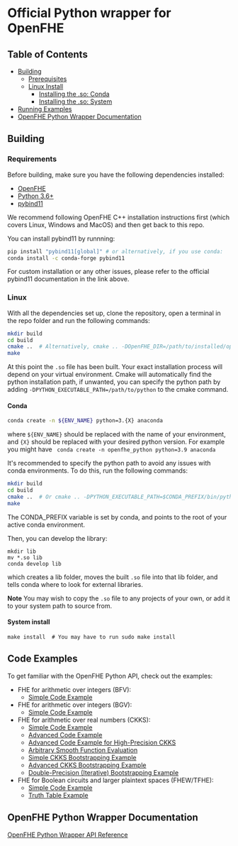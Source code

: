 # Official Python wrapper for OpenFHE

## Table of Contents

- [Building](#building)
  - [Prerequisites](#requirements)
  - [Linux Install](#linux)
    - [Installing the .so: Conda](#conda)
    - [Installing the .so: System](#system-install)
- [Running Examples](#code-examples)
- [OpenFHE Python Wrapper Documentation](#openfhe-python-wrapper-documentation)

## Building

### Requirements

Before building, make sure you have the following dependencies installed:

- [OpenFHE](https://openfhe-development.readthedocs.io/en/latest/sphinx_rsts/intro/installation/installation.html)
- [Python 3.6+](https://www.python.org/)
- [pybind11](https://pybind11.readthedocs.io/en/stable/installing.html)

We recommend following OpenFHE C++ installation instructions first (which covers Linux, Windows and MacOS) and then get back to this repo.

You can install pybind11 by runnning:
  
```bash
pip install "pybind11[global]" # or alternatively, if you use conda:
conda install -c conda-forge pybind11
```
For custom installation or any other issues, please refer to the official pybind11 documentation in the link above.

### Linux

With all the dependencies set up, clone the repository, open a terminal in the repo folder and run the following commands:

```bash
mkdir build
cd build
cmake ..  # Alternatively, cmake .. -DOpenFHE_DIR=/path/to/installed/openfhe
make
```

At this point the `.so` file has been built. Your exact installation process will depend on your virtual environment.
Cmake will automatically find the python installation path, if unwanted, you can specify the python path by adding `-DPYTHON_EXECUTABLE_PATH=/path/to/python` to the cmake command.

#### Conda

```bash
conda create -n ${ENV_NAME} python=3.{X} anaconda
```

where `${ENV_NAME}` should be replaced with the name of your environment, and `{X}` should be replaced with your desired python version. For example you might have `
conda create -n openfhe_python python=3.9 anaconda`

It's recommended to specify the python path to avoid any issues with conda environments.
To do this, run the following commands:

```bash
mkdir build
cd build
cmake ..  # Or cmake .. -DPYTHON_EXECUTABLE_PATH=$CONDA_PREFIX/bin/python
make
```

The CONDA_PREFIX variable is set by conda, and points to the root of your active conda environment.

Then, you can develop the library:

```
mkdir lib
mv *.so lib
conda develop lib
```

which creates a lib folder, moves the built `.so` file into that lib folder, and tells conda where to look for external libraries.

**Note** You may wish to copy the `.so` file to any projects of your own, or add it to your system path to source from.

#### System install

```
make install  # You may have to run sudo make install
```

## Code Examples

To get familiar with the OpenFHE Python API, check out the examples:

- FHE for arithmetic over integers (BFV):
  - [Simple Code Example](src/pke/examples/simple-integers.py)
  <!-- - [Simple Code Example with Serialization](src/pke/examples/simple-integers-serial.py) -->
- FHE for arithmetic over integers (BGV):
  - [Simple Code Example](src/pke/examples/simple-integers-bgvrns.py)
  <!-- - [Simple Code Example with Serialization](src/pke/examples/simple-integers-serial-bgvrns.py) -->
- FHE for arithmetic over real numbers (CKKS):
  - [Simple Code Example](src/pke/examples/simple-real-numbers.py)
  - [Advanced Code Example](src/pke/examples/advanced-real-numbers.py)
  - [Advanced Code Example for High-Precision CKKS](src/pke/examples/advanced-real-numbers-128.py)
  - [Arbitrary Smooth Function Evaluation](src/pke/examples/function-evaluation.py)
  - [Simple CKKS Bootstrapping Example](src/pke/examples/simple-ckks-bootstrapping.py)
  - [Advanced CKKS Bootstrapping Example](src/pke/examples/advanced-ckks-bootstrapping.cpp)
  - [Double-Precision (Iterative) Bootstrapping Example](src/pke/examples/iterative-ckks-bootstrapping.py)
- FHE for Boolean circuits and larger plaintext spaces (FHEW/TFHE):
  - [Simple Code Example](src/binfhe/examples/boolean.py)
  - [Truth Table Example](src/binfhe/examples/boolean-truth-table.py)
  <!-- - [Code with JSON serialization](src/binfhe/examples/boolean-serial-json.py) -->
  <!-- - [Code with Binary Serialization](src/binfhe/examples/boolean-serial-binary.py) -->
  <!-- - [Large-Precision Comparison](src/binfhe/examples/eval-sign.py) -->
  <!-- - [Small-Precison Arbitrary Function Evaluation](src/binfhe/examples/eval-function.py) -->
  <!-- - Threshold FHE:  -->
  <!-- - [Code Example for BGV, BFV, and CKKS](src/pke/examples/threshold-fhe.py) -->
  <!-- - [Code Example for BFV with 5 parties](src/pke/examples/threshold-fhe-5p.py) -->

## OpenFHE Python Wrapper Documentation

[OpenFHE Python Wrapper API Reference](https://openfheorg.github.io/openfhe-python/html/index.html)
